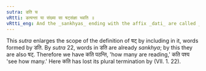 ```yaml
---
sutra: डति च
vRtti: डत्यन्ता या संख्या सा षट्संज्ञा भवति ॥
vRtti_eng: And the _sankhyas_ ending with the affix _dati_ are called _shat_.
---
```

This _sutra_ enlarges the scope of the definition of षट् by including in it, words formed by डति. By _sutra_ 22, words in डति are already _sankhya_; by this they are also षट्. Therefore we have कति पठन्ति, 'how many are reading,' कति पश्य 'see how many.' Here कति has lost its plural termination by (VII. 1. 22).
